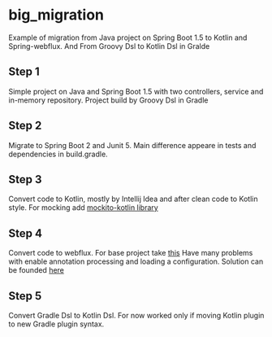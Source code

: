 # big_migration
Example of migration from Java project on Spring Boot 1.5 to Kotlin and Spring-webflux. And From Groovy Dsl to Kotlin Dsl in Gralde

## Step 1 
Simple project on Java and Spring Boot 1.5 with two controllers, service and in-memory repository. Project build by Groovy Dsl in Gradle

## Step 2
Migrate to Spring Boot 2 and Junit 5. Main difference appeare in tests and dependencies in build.gradle. 

## Step 3
Convert code to Kotlin, mostly by Intellij Idea and after clean code to Kotlin style. For mocking add [mockito-kotlin library](https://github.com/nhaarman/mockito-kotlin)

## Step 4
Convert code to webflux. For base project take [this](https://github.com/sdeleuze/spring-kotlin-functional) 
Have many problems with enable annotation processing and loading a configuration. Solution can be founded [here](https://stackoverflow.com/questions/46834767/how-to-load-config-in-spring-webflux-without-spring-boot)

## Step 5
Convert Gradle Dsl to Kotlin Dsl. For now worked only if moving Kotlin plugin to new Gradle plugin syntax. 
